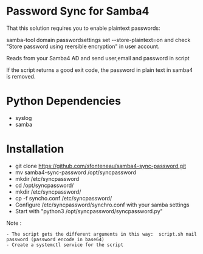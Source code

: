 Password Sync for Samba4
==================================

That this solution requires you to enable plaintext passwords:

samba-tool domain passwordsettings set --store-plaintext=on
and check "Store password using reersible encryption" in user account.

Reads from your Samba4 AD and send user,email and password in script

If the script returns a good exit code, the password in plain text in samba4 is removed.

Python Dependencies
============================

- syslog
- samba


Installation
==============

- git clone https://github.com/sfonteneau/samba4-sync-password.git
- mv samba4-sync-password /opt/syncpassword
- mkdir /etc/syncpassword
- cd /opt/syncpassword/
- mkdir /etc/syncpassword/
- cp -f syncho.conf /etc/syncpassword/
- Configure /etc/syncpassword/synchro.conf with your samba settings 
- Start with "python3 /opt/syncpassword/syncpassword.py"

Note :

    - The script gets the different arguments in this way:  script.sh mail password (password encode in base64)
    - Create a systemctl service for the script
